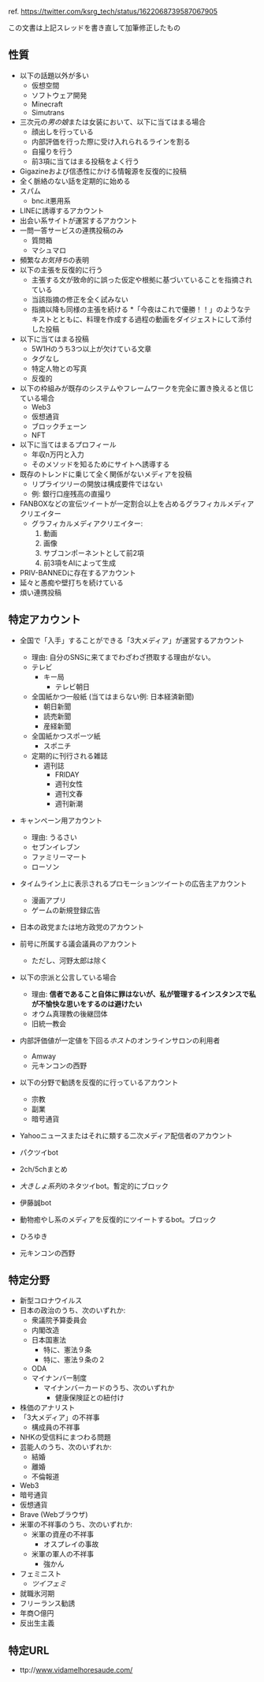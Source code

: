 ref. https://twitter.com/ksrg_tech/status/1622068739587067905

この文書は上記スレッドを書き直して加筆修正したもの

## 性質
* 以下の話題以外が多い
  * 仮想空間
  * ソフトウェア開発
  * Minecraft
  * Simutrans
* 三次元の*男の娘*または女装において、以下に当てはまる場合
  * 顔出しを行っている
  * 内部評価を行った際に受け入れられるラインを割る
  * 自撮りを行う
  * 前3項に当てはまる投稿をよく行う
* Gigazineおよび信憑性にかける情報源を反復的に投稿
* 全く脈絡のない話を定期的に始める
* スパム
  * bnc.it悪用系
* LINEに誘導するアカウント
* 出会い系サイトが運営するアカウント
* 一問一答サービスの連携投稿のみ
  * 質問箱
  * マシュマロ
* 頻繁な*お気持ち*の表明
* 以下の主張を反復的に行う
  * 主張する文が致命的に誤った仮定や根拠に基づいていることを指摘されている
  * 当該指摘の修正を全く試みない
  * 指摘以降も同様の主張を続ける
*「今夜はこれで優勝！！」のようなテキストとともに、料理を作成する過程の動画をダイジェストにして添付した投稿
* 以下に当てはまる投稿
  * 5W1Hのうち3つ以上が欠けている文章
  * タグなし
  * 特定人物との写真
  * 反復的
* 以下の枠組みが既存のシステムやフレームワークを完全に置き換えると信じている場合
  * Web3
  * 仮想通貨
  * ブロックチェーン
  * NFT
* 以下に当てはまるプロフィール
  * 年収n万円と入力
  * そのメソッドを知るためにサイトへ誘導する
* 既存のトレンドに乗じて全く関係がないメディアを投稿
  * リプライツリーの開放は構成要件ではない
  * 例: 銀行口座残高の直撮り
* FANBOXなどの宣伝ツイートが一定割合以上を占めるグラフィカルメディアクリエイター
  * グラフィカルメディアクリエイター:
    1. 動画
    2. 画像
    3. サブコンポーネントとして前2項
    4. 前3項をAIによって生成
* PRIV-BANNEDに存在するアカウント
* 延々と愚痴や壁打ちを続けている
* 煩い連携投稿

## 特定アカウント
* 全国で「入手」することができる「3大メディア」が運営するアカウント
  * 理由: 自分のSNSに来てまでわざわざ摂取する理由がない。
  * テレビ
    * キー局
      * テレビ朝日
  * 全国紙かつ一般紙 (当てはまらない例: 日本経済新聞)
    * 朝日新聞
    * 読売新聞
    * 産経新聞
  * 全国紙かつスポーツ紙
    * スポニチ
  * 定期的に刊行される雑誌
    * 週刊誌
      * FRIDAY
      * 週刊女性
      * 週刊文春
      * 週刊新潮
  
* キャンペーン用アカウント
  * 理由: うるさい
  * セブンイレブン
  * ファミリーマート
  * ローソン
* タイムライン上に表示されるプロモーションツイートの広告主アカウント
  * 漫画アプリ
  * ゲームの新規登録広告
* 日本の政党または地方政党のアカウント
* 前号に所属する議会議員のアカウント
  * ただし、河野太郎は除く
* 以下の宗派と公言している場合
  * 理由: **信者であること自体に罪はないが、私が管理するインスタンスで私が不愉快な思いをするのは避けたい**
  * オウム真理教の後継団体
  * 旧統一教会
* 内部評価値が一定値を下回る*ホスト*のオンラインサロンの利用者
  * Amway
  * 元キンコンの西野
* 以下の分野で勧誘を反復的に行っているアカウント
  * 宗教
  * 副業
  * 暗号通貨
* Yahooニュースまたはそれに類する二次メディア配信者のアカウント
* パクツイbot
* 2ch/5chまとめ
* *大きしょ系列*のネタツイbot。暫定的にブロック
* 伊藤誠bot
* 動物癒やし系のメディアを反復的にツイートするbot。ブロック
* ひろゆき
* 元キンコンの西野

## 特定分野
* 新型コロナウイルス
* 日本の政治のうち、次のいずれか:
  * 衆議院予算委員会
  * 内閣改造
  * 日本国憲法
    * 特に、憲法９条
    * 特に、憲法９条の２
  * ODA
  * マイナンバー制度
    * マイナンバーカードのうち、次のいずれか
      * 健康保険証との紐付け
* 株価のアナリスト
* 「3大メディア」の不祥事
  * 構成員の不祥事
* NHKの受信料にまつわる問題
* 芸能人のうち、次のいずれか:
  * 結婚
  * 離婚
  * 不倫報道
* Web3
* 暗号通貨
* 仮想通貨
* Brave (Webブラウザ)
* 米軍の不祥事のうち、次のいずれか:
  * 米軍の資産の不祥事
    * オスプレイの事故
  * 米軍の軍人の不祥事
    * 強かん
* フェミニスト
  * *ツイフェミ*
* 就職氷河期
* フリーランス勧誘
* 年商○億円
* 反出生主義

## 特定URL
* ttp://www.vidamelhoresaude.com/
